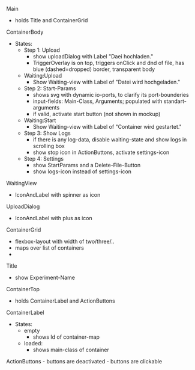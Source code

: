 Main
  - holds Title and ContainerGrid

ContainerBody
  - States:
    - Step 1: Upload
      - show uploadDialog with Label "Daei hochladen."
      - TriggerOverlay is on top, triggers onClick and dnd of file, has blue (dashed=dropped) border, transparent body
    - Waiting:Upload 
      - Show Waiting-view with Label of "Datei wird hochgeladen."
    - Step 2: Start-Params
      - shows svg with dynamic io-ports, to clarify its port-bounderies
      - input-fields: Main-Class, Arguments; populated with standart-arguments
      - if valid, activate start button (not shown in mockup)
    - Waiting:Start
      - Show Waiting-view with Label of "Container wird gestartet."
    - Step 3: Show Logs
      - if there is any log-data, disable waiting-state and show logs in scrolling box
      - show stop icon in ActionButtons, activate settings-icon
    - Step 4: Settings
      - show StartParams and a Delete-File-Button
      - show logs-icon instead of settings-icon

WaitingView
  - IconAndLabel with spinner as icon

UploadDialog
  - IconAndLabel with plus as icon

ContainerGrid
  - flexbox-layout with width of two/three/..
  - maps over list of containers
  -

Title
  - show Experiment-Name

ContainerTop
  - holds ContainerLabel and ActionButtons 

ContainerLabel
  - States:
    - empty
      - shows Id of container-map 
    - loaded:
      - shows main-class of container

ActionButtons
      - buttons are deactivated
      - buttons are clickable


